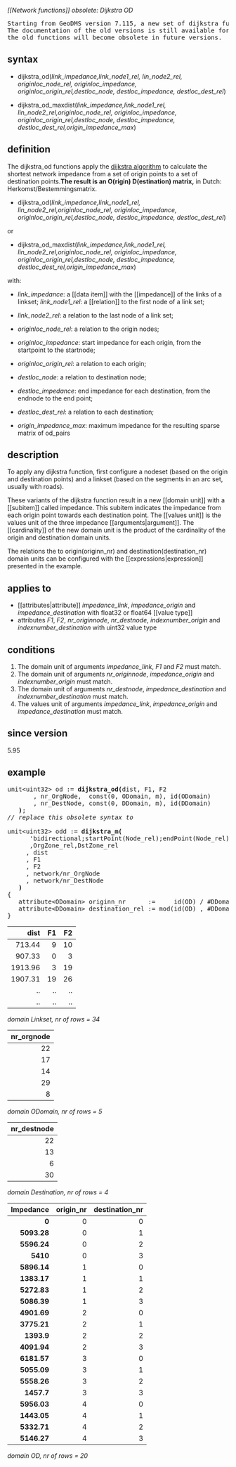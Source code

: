 *[[Network functions]] obsolete: Dijkstra OD*

<pre>
Starting from GeoDMS version 7.115, a new set of dijkstra functions replace the ones described below.
The documentation of the old versions is still available for backward compatibility,
the old functions will become obsolete in future versions.
</pre>

## syntax

- dijkstra_od(*link_impedance,link_node1_rel, lin_node2_rel, originloc_node_rel, originloc_impedance, originloc_origin_rel,destloc_node, destloc_impedance, destloc_dest_rel*)

- dijkstra_od_maxdist(*link_impedance,link_node1_rel, lin_node2_rel,originloc_node_rel, originloc_impedance, originloc_origin_rel,destloc_node, destloc_impedance, destloc_dest_rel,origin_impedance_max*)

## definition

The dijkstra_od functions apply the [dijkstra algorithm](https://en.wikipedia.org/wiki/Dijkstra's_algorithm) to calculate the shortest network impedance from a set of origin points to a set of destination points.**The result is an O(rigin) D(estination) matrix,** in Dutch: Herkomst/Bestemmingsmatrix.

- dijkstra_od(*link_impedance,link_node1_rel, lin_node2_rel,originloc_node_rel, originloc_impedance, originloc_origin_rel,destloc_node, destloc_impedance, destloc_dest_rel*)

or

- dijkstra_od_maxdist(*link_impedance,link_node1_rel, lin_node2_rel,originloc_node_rel, originloc_impedance, originloc_origin_rel,destloc_node, destloc_impedance, destloc_dest_rel,origin_impedance_max*)

with:

- *link_impedance*: a [[data item]] with the [[impedance]] of the links of a linkset; *link_node1_rel*: a [[relation]] to the first node of a link set;
- *link_node2_rel*: a relation to the last node of a link set;

- *originloc_node_rel*: a relation to the origin nodes;
- *originloc_impedance*: start impedance for each origin, from the startpoint to the startnode;
- *originloc_origin_rel*: a relation to each origin;

- *destloc_node*: a relation to destination node;
- *destloc_impedance*: end impedance for each destination, from the endnode to the end point;
- *destloc_dest_rel*: a relation to each destination;

- *origin_impedance_max*: maximum impedance for the resulting sparse matrix of od_pairs

## description

To apply any dijkstra function, first configure a nodeset (based on the origin and destination points) and a linkset (based on the segments in an arc set, usually with roads).

These variants of the dijkstra function result in a new [[domain unit]] with a [[subitem]] called impedance. This subitem indicates the impedance from each origin point towards each destination point. The [[values unit]] is the values unit of the three impedance
[[arguments|argument]]. The [[cardinality]] of the new domain unit is the product of the cardinality of the origin and destination domain units.

The relations the to origin(originn_nr) and destination(destination_nr) domain units can be configured with the [[expressions|expression]] presented in the example.

## applies to

- [[attributes|attribute]] *impedance_link*, *impedance_origin* and *impedance_destination* with float32 or float64 [[value type]]
- attributes *F1*, *F2*, *nr_originnode*, *nr_destnode*, *indexnumber_origin* and *indexnumber_destination* with uint32 value type

## conditions

1. The domain unit of arguments *impedance_link*, *F1* and *F2* must match.
2. The domain unit of arguments *nr_originnode*, *impedance_origin*  and *indexnumber_origin* must match.
3. The domain unit of arguments *nr_destnode*, *impedance_destination* and *indexnumber_destination* must match.
4. The values unit of arguments *impedance_link*, *impedance_origin* and *impedance_destination* must match.

## since version

5.95

## example

<pre>
unit&lt;uint32&gt; od := <B>dijkstra_od(</B>dist, F1, F2
       , nr_OrgNode,  const(0, ODomain, m), id(ODomain)
       , nr_DestNode, const(0, DDomain, m), id(DDomain)
   <B>)</B>;
<I>// replace this obsolete syntax to</I>

unit&lt;uint32&gt; odd := <B>dijkstra_m(</B>
      'bidirectional;startPoint(Node_rel);endPoint(Node_rel);od:impedance
      ,OrgZone_rel,DstZone_rel
     , dist
     , F1
     , F2
     , network/nr_OrgNode
     , network/nr_DestNode
   <B>)</B>
{
   attribute&lt;ODomain&gt; originn_nr      :=     id(OD) / #DDomain;
   attribute&lt;DDomain&gt; destination_rel := mod(id(OD) , #DDomain);
}
</pre>

| dist    | F1  | F2  |
|--------:|----:|----:|
| 713.44  | 9   | 10  |
| 907.33  | 0   | 3   |
| 1913.96 | 3   | 19  |
| 1907.31 | 19  | 26  |
| ..      | ..  | ..  |
| ..      | ..  | ..  |

*domain Linkset, nr of rows = 34*

| nr_orgnode |
|-----------:|
| 22         |
| 17         |
| 14         |
| 29         |
| 8          |

*domain ODomain, nr of rows = 5*

| nr_destnode |
|------------:|
| 22          |
| 13          |
| 6           |
| 30          |

*domain Destination, nr of rows = 4*

| **Impedance** | origin_nr | destination_nr |
|--------------:|----------:|---------------:|
| **0**         | 0         | 0              |
| **5093.28**   | 0         | 1              |
| **5596.24**   | 0         | 2              |
| **5410**      | 0         | 3              |
| **5896.14**   | 1         | 0              |
| **1383.17**   | 1         | 1              |
| **5272.83**   | 1         | 2              |
| **5086.39**   | 1         | 3              |
| **4901.69**   | 2         | 0              |
| **3775.21**   | 2         | 1              |
| **1393.9**    | 2         | 2              |
| **4091.94**   | 2         | 3              |
| **6181.57**   | 3         | 0              |
| **5055.09**   | 3         | 1              |
| **5558.26**   | 3         | 2              |
| **1457.7**    | 3         | 3              |
| **5956.03**   | 4         | 0              |
| **1443.05**   | 4         | 1              |
| **5332.71**   | 4         | 2              |
| **5146.27**   | 4         | 3              |

*domain OD, nr of rows = 20*
